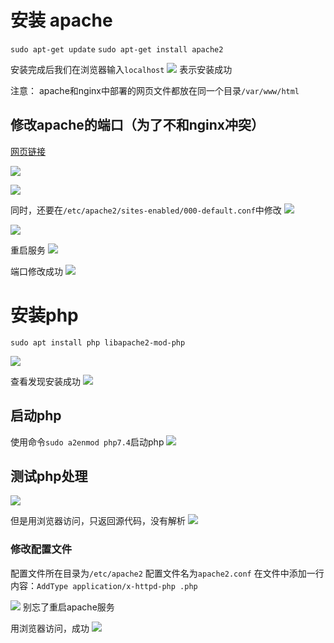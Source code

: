 
# 安装 apache 

```sudo apt-get update```
```sudo apt-get install apache2```

安装完成后我们在浏览器输入```localhost```
![](resources/2023-01-03-16-48-03.png)
表示安装成功

注意：
apache和nginx中部署的网页文件都放在同一个目录```/var/www/html```

## 修改apache的端口（为了不和nginx冲突）

[网页链接](https://blog.csdn.net/haitunmin/article/details/74931617)

![](resources/2023-01-03-22-16-29.png)

![](resources/2023-01-03-22-18-08.png)

同时，还要在```/etc/apache2/sites-enabled/000-default.conf```中修改
![](resources/2023-01-03-22-19-21.png)

![](resources/2023-01-03-22-20-24.png)

重启服务
![](resources/2023-01-03-22-21-47.png)

端口修改成功
![](resources/2023-01-03-22-22-24.png)

# 安装php

```sudo apt install php libapache2-mod-php```

![](resources/2023-01-03-16-54-40.png)

查看发现安装成功
![](resources/2023-01-03-17-08-22.png)

## 启动php

使用命令```sudo a2enmod php7.4```启动php
![](resources/2023-01-03-17-11-17.png)

## 测试php处理

![](resources/2023-01-03-17-03-46.png)

但是用浏览器访问，只返回源代码，没有解析
![](resources/2023-01-03-17-04-12.png)

### 修改配置文件

配置文件所在目录为```/etc/apache2```
配置文件名为```apache2.conf```
在文件中添加一行内容：```AddType application/x-httpd-php .php```

![](resources/2023-01-03-17-26-10.png)
别忘了重启apache服务

用浏览器访问，成功
![](resources/2023-01-03-17-28-41.png)

